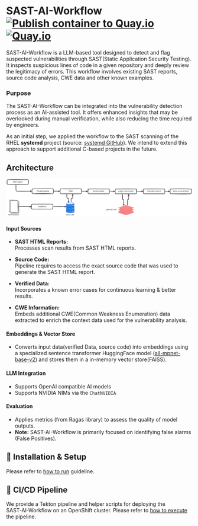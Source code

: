 # SAST-AI-Workflow [![Publish container to Quay.io](https://github.com/RHEcosystemAppEng/sast-ai-workflow/actions/workflows/publish-container-image.yml/badge.svg)](https://github.com/RHEcosystemAppEng/sast-ai-workflow/actions/workflows/publish-container-image.yml) [![Quay.io](https://img.shields.io/badge/Quay.io-sast--ai--workflow-blue)](https://quay.io/repository/ecosystem-appeng/sast-ai-workflow)


SAST-AI-Workflow is a LLM-based tool designed to detect and flag suspected vulnerabilities through 
SAST(Static Application Security Testing). It inspects suspicious lines of code in a given repository and 
deeply review the legitimacy of errors. This workflow involves existing SAST reports, source code analysis, CWE data 
and other known examples. 

### Purpose
The SAST-AI-Workflow can be integrated into the vulnerability detection process as an AI-assisted tool. It offers 
enhanced insights that may be overlooked during manual verification, while also reducing the time required by engineers.

As an initial step, we applied the workflow to the SAST scanning of the RHEL **systemd** project 
(source: [systemd GitHub](https://github.com/redhat-plumbers/systemd-rhel10)). We intend to extend this approach to support additional 
C-based projects in the future.

## Architecture 
![SAST-AI-Architecture](./docs/diagrams/sast-architecture.svg)

#### Input Sources
- **SAST HTML Reports:**  
  Processes scan results from SAST HTML reports.

- **Source Code:**  
  Pipeline requires to access the exact source code that was used to generate the SAST HTML report.

- **Verified Data:**  
  Incorporates a known error cases for continuous learning & better results.

- **CWE Information:**  
  Embeds additional CWE(Common Weakness Enumeration) data extracted to enrich the context data 
  used for the vulnerability analysis.

#### Embeddings & Vector Store
- Converts input data(verified Data, source code) into embeddings using a specialized sentence transformer 
HuggingFace model ([all-mpnet-base-v2](https://huggingface.co/sentence-transformers/all-mpnet-base-v2)) and stores them in a in-memory vector store(FAISS).

#### LLM Integration
- Supports OpenAI compatible AI models
- Supports NVIDIA NIMs via the `ChatNVIDIA` 

#### Evaluation
- Applies metrics (from Ragas library) to assess the quality of model outputs.
- **Note:** SAST-AI-Workflow is primarily focused on identifying false alarms (False Positives).

  
## 🔌 Installation & Setup 
Please refer to [how to run](./docs/setup.md) guideline.

## 🚀 CI/CD Pipeline
We provide a Tekton pipeline and helper scripts for deploying the SAST‑AI‑Workflow on an OpenShift cluster. 
Please refer to [how to execute](./deploy/deploy.md) the pipeline.


